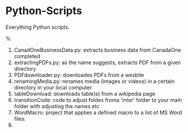 # Python-Scripts
Everything Python scripts.

%</i></i> 
<ol>
  <li> CanadOneBusinessData.py: extracts business data from CanadaOne </i>completed</i> </li>
  <li> extractingPDFs.py: as the name suggests, extracts PDF from a given directory</li>
  <li> PDFdownloader.py: downloades PDFs from a wesbite</li>
  <li> renamingMedia.py: renames media (images or videos) in a certain directory in your local computer</li>
  <li> tableDownload: downloads table(s) from a wikipedia page</li>
  <li> transitionCode: code to adjust foldes froma 'inter' folder to your main folder with adjusting the names etc</li>
  <li> WordMacro: project that applies a defined macro to a list of MS Word files.</li>
  <li> </li>

</ol>
